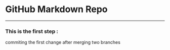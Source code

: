 # GitHub Markdown Repo

___

### This is the first step :

commiting the first change after merging two branches
